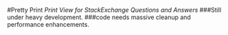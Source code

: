 #Pretty Print
*Print View for StackExchange Questions and Answers*
###Still under heavy development.
###code needs massive cleanup and performance enhancements.
